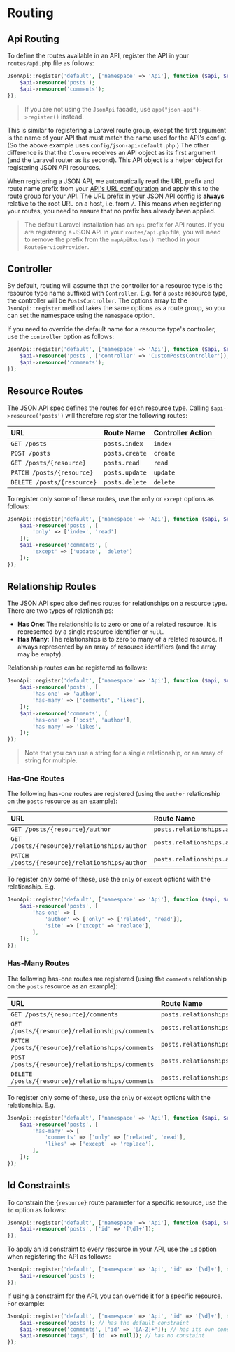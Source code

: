# Routing

## Api Routing

To define the routes available in an API, register the API in your `routes/api.php` file as follows:

```php
JsonApi::register('default', ['namespace' => 'Api'], function ($api, $router) {
    $api->resource('posts');
    $api->resource('comments');
});
```
> If you are not using the `JsonApi` facade, use `app("json-api")->register()` instead.

This is similar to registering a Laravel route group, except the first argument is the name of your API that must
match the name used for the API's config. (So the above example uses `config/json-api-default.php`.) The other 
difference is that the `Closure` receives an API object as its first argument (and the Laravel router as its second).
This API object is a helper object for registering JSON API resources.

When registering a JSON API, we automatically read the URL prefix and route name prefix from your 
[API's URL configuration](./api#url) and apply this to the route group for your API. The URL prefix in your JSON API 
config is **always** relative to the root URL on a host, i.e. from `/`. This means when registering your routes, 
you need to ensure that no prefix has already been applied.

>  The default Laravel installation has an `api` prefix for API routes. If you are registering a JSON API in your
`routes/api.php` file, you will need to remove the prefix from the `mapApiRoutes()` method in your 
`RouteServiceProvider`.

## Controller

By default, routing will assume that the controller for a resource type is the resource type name suffixed with `Controller`. E.g. for a `posts` resource type, the controller will be `PostsController`. The options array to the `JsonApi::register` method takes the same options as a route group, so you can set the namespace using the `namespace` option.

If you need to override the default name for a resource type's controller, use the `controller` option as follows:

```php
JsonApi::register('default', ['namespace' => 'Api'], function ($api, $router) {
    $api->resource('posts', ['controller' => 'CustomPostsController']);
    $api->resource('comments');
});
```

## Resource Routes

The JSON API spec defines the routes for each resource type. Calling `$api->resource('posts')` will therefore
register the following routes:

| URL | Route Name | Controller Action |
| :-- | :-- | :-- |
| `GET /posts` | `posts.index` | `index` |
| `POST /posts` | `posts.create` | `create` |
| `GET /posts/{resource}` | `posts.read` | `read` |
| `PATCH /posts/{resource}` | `posts.update` | `update` |
| `DELETE /posts/{resource}` | `posts.delete` | `delete` |

To register only some of these routes, use the `only` or `except` options as follows:

```php
JsonApi::register('default', ['namespace' => 'Api'], function ($api, $router) {
    $api->resource('posts', [
        'only' => ['index', 'read']
    ]);
    $api->resource('comments', [
        'except' => ['update', 'delete']
    ]);
});
```

## Relationship Routes

The JSON API spec also defines routes for relationships on a resource type. There are two types of relationships:

- **Has One**: The relationship is to zero or one of a related resource. It is represented by a single resource
identifier or `null`.
- **Has Many**: The relationships is to zero to many of a related resource. It always represented by an array of
resource identifiers (and the array may be empty).

Relationship routes can be registered as follows:

```php
JsonApi::register('default', ['namespace' => 'Api'], function ($api, $router) {
    $api->resource('posts', [
        'has-one' => 'author',
        'has-many' => ['comments', 'likes'],
    ]);
    $api->resource('comments', [
        'has-one' => ['post', 'author'],
        'has-many' => 'likes',
    ]);
});
```

> Note that you can use a string for a single relationship, or an array of string for multiple.

### Has-One Routes

The following has-one routes are registered (using the `author` relationship on the `posts` resource as an example):

| URL | Route Name | Controller Action |
| :-- | :-- | :-- |
| `GET /posts/{resource}/author` | `posts.relationships.author` | `readRelatedResource` |
| `GET /posts/{resource}/relationships/author` | `posts.relationships.author.read` | `readRelationship` |
| `PATCH /posts/{resource}/relationships/author` | `posts.relationships.author.replace` | `replaceRelationship` |

To register only some of these, use the `only` or `except` options with the relationship. E.g.

```php
JsonApi::register('default', ['namespace' => 'Api'], function ($api, $router) {
    $api->resource('posts', [
        'has-one' => [
            'author' => ['only' => ['related', 'read']],
            'site' => ['except' => 'replace'],
        ],
    ]);
});
```

### Has-Many Routes

The following has-one routes are registered (using the `comments` relationship on the `posts` resource as an example):

| URL | Route Name | Controller Action |
| :-- | :-- | :-- |
| `GET /posts/{resource}/comments` | `posts.relationships.comments` | `readRelatedResource` |
| `GET /posts/{resource}/relationships/comments` | `posts.relationships.comments.read` | `readRelationship` |
| `PATCH /posts/{resource}/relationships/comments` | `posts.relationships.comments.replace` | `replaceRelationship` |
| `POST /posts/{resource}/relationships/comments` | `posts.relationships.comments.add` | `addToRelationship` |
| `DELETE /posts/{resource}/relationships/comments` | `posts.relationships.comments.remove` | `removeFromRelationship` |

To register only some of these, use the `only` or `except` options with the relationship. E.g.

```php
JsonApi::register('default', ['namespace' => 'Api'], function ($api, $router) {
    $api->resource('posts', [
        'has-many' => [
            'comments' => ['only' => ['related', 'read'],
            'likes' => ['except' => 'replace'],
        ],
    ]);
});
```

## Id Constraints

To constrain the `{resource}` route parameter for a specific resource, use the `id` option as follows:

```php
JsonApi::register('default', ['namespace' => 'Api'], function ($api, $router) {
    $api->resource('posts', ['id' => '[\d]+']);
});
```

To apply an id constraint to every resource in your API, use the `id` option when registering the API as follows:

```php
JsonApi::register('default', ['namespace' => 'Api', 'id' => '[\d]+'], function ($api, $router) {
    $api->resource('posts');
});
```

If using a constraint for the API, you can override it for a specific resource. For example:

```php
JsonApi::register('default', ['namespace' => 'Api', 'id' => '[\d]+'], function ($api, $router) {
    $api->resource('posts'); // has the default constraint
    $api->resource('comments', ['id' => '[A-Z]+']); // has its own constraint
    $api->resource('tags', ['id' => null]); // has no constaint
});
```
